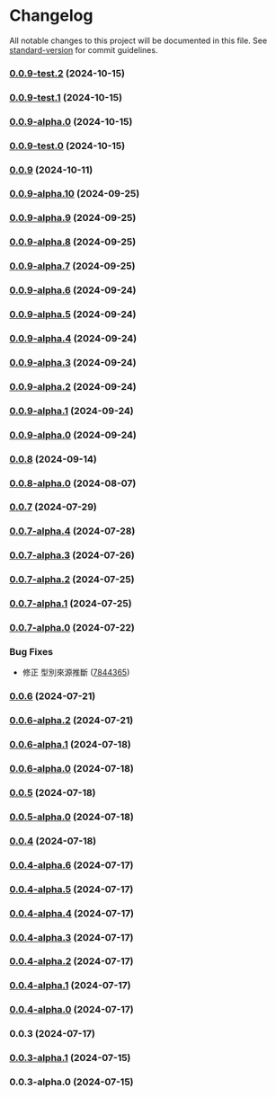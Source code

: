 # Changelog

All notable changes to this project will be documented in this file. See [standard-version](https://github.com/conventional-changelog/standard-version) for commit guidelines.

### [0.0.9-test.2](https://github.com/acrool/acrool-react-modal/compare/v0.0.9-test.1...v0.0.9-test.2) (2024-10-15)

### [0.0.9-test.1](https://github.com/acrool/acrool-react-modal/compare/v0.0.9-test.0...v0.0.9-test.1) (2024-10-15)

### [0.0.9-alpha.0](https://github.com/acrool/acrool-react-modal/compare/v0.0.9-test.0...v0.0.9-alpha.0) (2024-10-15)

### [0.0.9-test.0](https://github.com/acrool/acrool-react-modal/compare/v0.0.9...v0.0.9-test.0) (2024-10-15)

### [0.0.9](https://github.com/acrool/acrool-react-modal/compare/v0.0.9-alpha.10...v0.0.9) (2024-10-11)

### [0.0.9-alpha.10](https://github.com/acrool/acrool-react-modal/compare/v0.0.9-alpha.9...v0.0.9-alpha.10) (2024-09-25)

### [0.0.9-alpha.9](https://github.com/acrool/acrool-react-modal/compare/v0.0.9-alpha.8...v0.0.9-alpha.9) (2024-09-25)

### [0.0.9-alpha.8](https://github.com/acrool/acrool-react-modal/compare/v0.0.9-alpha.7...v0.0.9-alpha.8) (2024-09-25)

### [0.0.9-alpha.7](https://github.com/acrool/acrool-react-modal/compare/v0.0.9-alpha.6...v0.0.9-alpha.7) (2024-09-25)

### [0.0.9-alpha.6](https://github.com/acrool/acrool-react-modal/compare/v0.0.9-alpha.5...v0.0.9-alpha.6) (2024-09-24)

### [0.0.9-alpha.5](https://github.com/acrool/acrool-react-modal/compare/v0.0.9-alpha.4...v0.0.9-alpha.5) (2024-09-24)

### [0.0.9-alpha.4](https://github.com/acrool/acrool-react-modal/compare/v0.0.9-alpha.3...v0.0.9-alpha.4) (2024-09-24)

### [0.0.9-alpha.3](https://github.com/acrool/acrool-react-modal/compare/v0.0.9-alpha.2...v0.0.9-alpha.3) (2024-09-24)

### [0.0.9-alpha.2](https://github.com/acrool/acrool-react-modal/compare/v0.0.9-alpha.1...v0.0.9-alpha.2) (2024-09-24)

### [0.0.9-alpha.1](https://github.com/acrool/acrool-react-modal/compare/v0.0.9-alpha.0...v0.0.9-alpha.1) (2024-09-24)

### [0.0.9-alpha.0](https://github.com/acrool/acrool-react-modal/compare/v0.0.8...v0.0.9-alpha.0) (2024-09-24)

### [0.0.8](https://github.com/acrool/acrool-react-modal/compare/v0.0.8-alpha.0...v0.0.8) (2024-09-14)

### [0.0.8-alpha.0](https://github.com/acrool/acrool-react-modal/compare/v0.0.7...v0.0.8-alpha.0) (2024-08-07)

### [0.0.7](https://github.com/acrool/acrool-react-modal/compare/v0.0.7-alpha.4...v0.0.7) (2024-07-29)

### [0.0.7-alpha.4](https://github.com/acrool/acrool-react-modal/compare/v0.0.7-alpha.3...v0.0.7-alpha.4) (2024-07-28)

### [0.0.7-alpha.3](https://github.com/acrool/acrool-react-modal/compare/v0.0.7-alpha.2...v0.0.7-alpha.3) (2024-07-26)

### [0.0.7-alpha.2](https://github.com/acrool/acrool-react-modal/compare/v0.0.7-alpha.1...v0.0.7-alpha.2) (2024-07-25)

### [0.0.7-alpha.1](https://github.com/acrool/acrool-react-modal/compare/v0.0.7-alpha.0...v0.0.7-alpha.1) (2024-07-25)

### [0.0.7-alpha.0](https://github.com/acrool/acrool-react-modal/compare/v0.0.6...v0.0.7-alpha.0) (2024-07-22)


### Bug Fixes

* 修正 型別來源推斷 ([7844365](https://github.com/acrool/acrool-react-modal/commit/78443651a323e6c526dbe7a4cea6d67f04df748f))

### [0.0.6](https://github.com/acrool/acrool-react-modal/compare/v0.0.6-alpha.2...v0.0.6) (2024-07-21)

### [0.0.6-alpha.2](https://github.com/acrool/acrool-react-modal/compare/v0.0.6-alpha.1...v0.0.6-alpha.2) (2024-07-21)

### [0.0.6-alpha.1](https://github.com/acrool/acrool-react-modal/compare/v0.0.6-alpha.0...v0.0.6-alpha.1) (2024-07-18)

### [0.0.6-alpha.0](https://github.com/acrool/acrool-react-modal/compare/v0.0.5...v0.0.6-alpha.0) (2024-07-18)

### [0.0.5](https://github.com/acrool/acrool-react-modal/compare/v0.0.5-alpha.0...v0.0.5) (2024-07-18)

### [0.0.5-alpha.0](https://github.com/acrool/acrool-react-modal/compare/v0.0.4...v0.0.5-alpha.0) (2024-07-18)

### [0.0.4](https://github.com/acrool/acrool-react-modal/compare/v0.0.4-alpha.3...v0.0.4) (2024-07-18)

### [0.0.4-alpha.6](https://github.com/acrool/acrool-react-modal/compare/v0.0.4-alpha.5...v0.0.4-alpha.6) (2024-07-17)

### [0.0.4-alpha.5](https://github.com/acrool/acrool-react-modal/compare/v0.0.4-alpha.4...v0.0.4-alpha.5) (2024-07-17)

### [0.0.4-alpha.4](https://github.com/acrool/acrool-react-modal/compare/v0.0.4-alpha.3...v0.0.4-alpha.4) (2024-07-17)

### [0.0.4-alpha.3](https://github.com/acrool/acrool-react-modal/compare/v0.0.4-alpha.2...v0.0.4-alpha.3) (2024-07-17)

### [0.0.4-alpha.2](https://github.com/acrool/acrool-react-modal/compare/v0.0.4-alpha.1...v0.0.4-alpha.2) (2024-07-17)

### [0.0.4-alpha.1](https://github.com/acrool/acrool-react-modal/compare/v0.0.4-alpha.0...v0.0.4-alpha.1) (2024-07-17)

### [0.0.4-alpha.0](https://github.com/acrool/acrool-react-modal/compare/v0.0.3...v0.0.4-alpha.0) (2024-07-17)

### 0.0.3 (2024-07-17)

### [0.0.3-alpha.1](https://github.com/acrool/acrool-react-modal/compare/v0.0.3-alpha.0...v0.0.3-alpha.1) (2024-07-15)

### 0.0.3-alpha.0 (2024-07-15)
